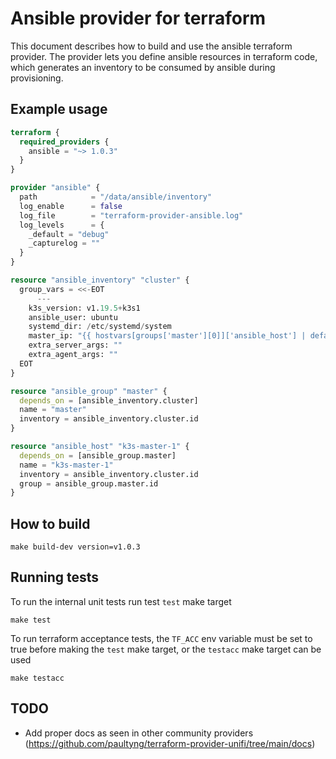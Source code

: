 # Ansible provider for terraform
This document describes how to build and use the ansible terraform provider. 
The provider lets you define ansible resources in terraform code, which generates
an inventory to be consumed by ansible during provisioning.

## Example usage

```terraform
terraform {
  required_providers {
    ansible = "~> 1.0.3"
  }
}

provider "ansible" {
  path            = "/data/ansible/inventory"
  log_enable      = false
  log_file        = "terraform-provider-ansible.log"
  log_levels      = {
    _default = "debug"
    _capturelog = ""
  }
}

resource "ansible_inventory" "cluster" {
  group_vars = <<-EOT
      ---
    k3s_version: v1.19.5+k3s1
    ansible_user: ubuntu
    systemd_dir: /etc/systemd/system
    master_ip: "{{ hostvars[groups['master'][0]]['ansible_host'] | default(groups['master'][0]) }}"
    extra_server_args: ""
    extra_agent_args: ""
  EOT
}

resource "ansible_group" "master" {
  depends_on = [ansible_inventory.cluster]
  name = "master"
  inventory = ansible_inventory.cluster.id
}

resource "ansible_host" "k3s-master-1" {
  depends_on = [ansible_group.master]
  name = "k3s-master-1"
  inventory = ansible_inventory.cluster.id
  group = ansible_group.master.id
}
```

## How to build

```shell
make build-dev version=v1.0.3
```

## Running tests
To run the internal unit tests run test `test` make target

```shell
make test
```

To run terraform acceptance tests, the `TF_ACC` env variable must be set to true before making the
`test` make target, or the `testacc` make target can be used

```shell
make testacc
```

## TODO

* Add proper docs as seen in other community providers (https://github.com/paultyng/terraform-provider-unifi/tree/main/docs)

